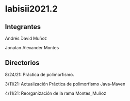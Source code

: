 # labisii2021.2

## Integrantes
Andrés David Muñoz

Jonatan Alexander Montes

## Directorios
8/24/21: Práctica de polimorfismo.

3/11/21: Actualización Práctica de polimorfismo Java-Maven

4/11/21: Reorganización de la rama Montes_Muñoz


